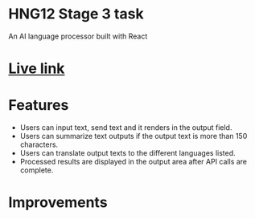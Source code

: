 # HNG12 Stage 3 task
An AI language processor built with React

# [Live link](https://themainsamuel-ai-text-processor-hng12.netlify.app/)

# Features
- Users can input text, send text and it renders in the output field.
- Users can summarize text outputs if the output text is more than 150 characters.
- Users can translate output texts to the different languages listed.
- Processed results are displayed in the output area after API calls are complete.

# Improvements